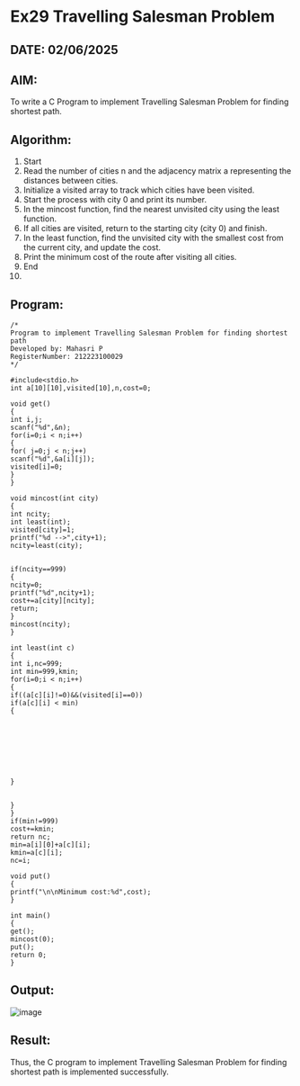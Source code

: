 # Ex29 Travelling Salesman Problem
## DATE: 02/06/2025
## AIM:
To write a C Program to implement Travelling Salesman Problem for finding shortest path.
## Algorithm:
1. Start 
2. Read the number of cities n and the adjacency matrix a representing the distances between 
cities. 
3. Initialize a visited array to track which cities have been visited. 
4. Start the process with city 0 and print its number. 
5. In the mincost function, find the nearest unvisited city using the least function. 
6. If all cities are visited, return to the starting city (city 0) and finish. 
7. In the least function, find the unvisited city with the smallest cost from the current city, and 
update the cost. 
8. Print the minimum cost of the route after visiting all cities. 
9. End
10. 
## Program:
```
/*
Program to implement Travelling Salesman Problem for finding shortest path
Developed by: Mahasri P
RegisterNumber: 212223100029 
*/

#include<stdio.h> 
int a[10][10],visited[10],n,cost=0; 
 
void get() 
{ 
int i,j; 
scanf("%d",&n); 
for(i=0;i < n;i++) 
{ 
for( j=0;j < n;j++) 
scanf("%d",&a[i][j]); 
visited[i]=0; 
} 
} 
 
void mincost(int city) 
{ 
int ncity; 
int least(int); 
visited[city]=1; 
printf("%d -->",city+1); 
ncity=least(city); 
  
  
if(ncity==999) 
{ 
ncity=0; 
printf("%d",ncity+1); 
cost+=a[city][ncity]; 
return; 
} 
mincost(ncity); 
} 
 
int least(int c) 
{ 
int i,nc=999; 
int min=999,kmin; 
for(i=0;i < n;i++) 
{ 
if((a[c][i]!=0)&&(visited[i]==0)) 
if(a[c][i] < min) 
{ 
 
 
 
 
 
 
 
 
} 
 
 
} 
} 
if(min!=999) 
cost+=kmin; 
return nc; 
min=a[i][0]+a[c][i]; 
kmin=a[c][i]; 
nc=i; 
 
void put() 
{ 
printf("\n\nMinimum cost:%d",cost); 
} 
 
int main() 
{ 
get(); 
mincost(0); 
put(); 
return 0; 
}
```

## Output:

![image](https://github.com/user-attachments/assets/32d26bed-b634-4e12-8b46-6d634fec459d)


## Result:

Thus, the C program to implement Travelling Salesman Problem for finding shortest path is implemented successfully.
